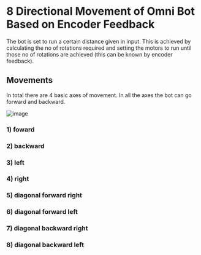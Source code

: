 # **8 Directional Movement of Omni Bot Based on Encoder Feedback**
The bot is set to run a certain distance given in input. This is achieved by calculating the no of rotations required and setting the motors to run until those no of rotations are achieved (this can be known by encoder feedback).
## Movements
In total there are 4 basic axes of movement. In all the axes the bot can go forward and backward.

![image](https://github.com/TCR-Robo/Omni_wheel_move_encoder/assets/131591761/c7c686ed-8aa0-45b6-aa7c-6ff5b15543d3)

### 1) foward
      
### 2) backward
### 3) left
### 4) right
### 5) diagonal forward right
### 6) diagonal forward left
### 7) diagonal backward right
### 8) diagonal backward left
